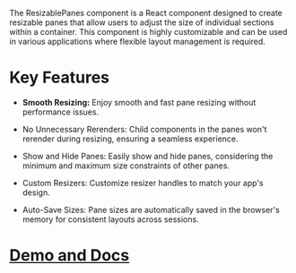 
The ResizablePanes component is a React component designed to create resizable panes that allow users to adjust
the size of individual sections within a container. This component is highly customizable and can be used in
various applications where flexible layout management is required.

# Key Features

* **Smooth Resizing:** Enjoy smooth and fast pane resizing without performance issues.

* No Unnecessary Rerenders: Child components in the panes won't rerender during resizing, ensuring a seamless experience.

* Show and Hide Panes: Easily show and hide panes, considering the minimum and maximum size constraints of other panes.

* Custom Resizers: Customize resizer handles to match your app's design.

* Auto-Save Sizes: Pane sizes are automatically saved in the browser's memory for consistent layouts across sessions.

# [Demo and Docs](https://bipankishore.github.io/resizable-panes-demo/)
